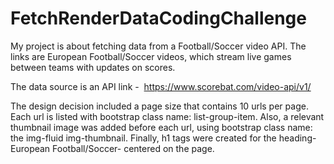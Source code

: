 # FetchRenderDataCodingChallenge
My project is about fetching data from a Football/Soccer video API. The links are European Football/Soccer videos, which stream live games between teams with updates on scores. 

The data source is an API link -  https://www.scorebat.com/video-api/v1/  

The design decision included a page size that contains 10 urls per page. Each url is listed with bootstrap class name: list-group-item. Also, a relevant thumbnail image was added before each url, using bootstrap class name: the img-fluid img-thumbnail. Finally, h1 tags were created for the heading- European Football/Soccer- centered on the page.
